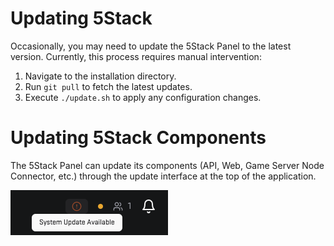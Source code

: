 # Updating 5Stack


Occasionally, you may need to update the 5Stack Panel to the latest version. Currently, this process requires manual intervention:

1. Navigate to the installation directory.
2. Run `git pull` to fetch the latest updates.
3. Execute `./update.sh` to apply any configuration changes.


# Updating 5Stack Components

The 5Stack Panel can update its components (API, Web, Game Server Node Connector, etc.) through the update interface at the top of the application.

![Update Notice](./update-notice.png)


